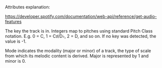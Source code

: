 Attributes explanation:

https://developer.spotify.com/documentation/web-api/reference/get-audio-features

The key the track is in. Integers map to pitches using standard Pitch Class notation. E.g. 0 = C, 1 = C♯/D♭, 2 = D, and so on. If no key was detected, the value is -1.

Mode indicates the modality (major or minor) of a track, the type of scale from which its melodic content is derived. Major is represented by 1 and minor is 0.